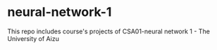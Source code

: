 # neural-network-1
This repo includes course's projects of CSA01-neural network 1 - The University of Aizu 
